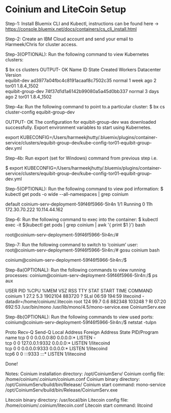 # Coinium and LiteCoin Setup

Step-1: Install Bluemix CLI and Kubectl, instructions can be found here -> https://console.bluemix.net/docs/containers/cs_cli_install.html

Step-2: Create an IBM Cloud account and send your email to Harmeek/Chris for cluster access.

Step-3(OPTIONAL): Run the following command to view Kubernetes clusters:

$ bx cs clusters
OUTPUT-
OK
Name                ID                                 State    Created      Workers   Datacenter   Version   
equibit-dev         ad3977a04fbc4c8191acaaf8c7502c35   normal   1 week ago   2         tor01        1.8.4_1502   
equibit-group-dev   74f37d1d1a6142b99080a5a45d0bb337   normal   3 days ago   2         tor01        1.8.4_1502   


Step-4a: Run the following command to point to.a particular cluster:
$ bx cs cluster-config equibit-group-dev

OUTPUT-
OK
The configuration for equibit-group-dev was downloaded successfully. Export environment variables to start using Kubernetes.

export KUBECONFIG=/Users/harmeekjhutty/.bluemix/plugins/container-service/clusters/equibit-group-dev/kube-config-tor01-equibit-group-dev.yml

Step-4b: Run export (set for Windows) command from previous step i.e.

$ export KUBECONFIG=/Users/harmeekjhutty/.bluemix/plugins/container-service/clusters/equibit-group-dev/kube-config-tor01-equibit-group-dev.yml

Step-5(OPTIONAL): Run the following command to view pod information:
$ kubectl get pods -o wide --all-namespaces | grep coinium

default       coinium-serv-deployment-59f46f5966-5lr4n                          1/1       Running   0          11h       172.30.70.222   10.114.44.162

Step-6: Run the following command to exec into the container:
$ kubectl exec -it $(kubectl get pods  | grep coinium | awk '{ print $1 }') bash

root@coinium-serv-deployment-59f46f5966-5lr4n:/#

Step-7: Run the following command to switch to ‘coinium’ user:
root@coinium-serv-deployment-59f46f5966-5lr4n:/# gosu coinium bash

coinium@coinium-serv-deployment-59f46f5966-5lr4n:/$

Step-8a(OPTIONAL): Run the following commands to view running processes:
coinium@coinium-serv-deployment-59f46f5966-5lr4n:/$ ps aux

USER       PID %CPU %MEM    VSZ   RSS TTY      STAT START   TIME COMMAND
coinium      1 27.2  5.3 1902104 883720 ?      SLsl 06:59 194:59 litecoind -datadir=/home/coinium/.litecoin
root       124 99.7  0.6 882348 103248 ?       Rl   07:20 692:53 /usr/bin/mono /usr/lib/mono/4.5/mono-service.exe CoiniumServ.exe


Step-8b(OPTIONAL): Run the following commands to view used ports:
coinium@coinium-serv-deployment-59f46f5966-5lr4n:/$ netstat -tulpn

Proto Recv-Q Send-Q Local Address           Foreign Address         State       PID/Program name
tcp        0      0 0.0.0.0:80              0.0.0.0:*               LISTEN      -               
tcp        0      0 127.0.0.1:9332          0.0.0.0:*               LISTEN      1/litecoind     
tcp        0      0 0.0.0.0:9333            0.0.0.0:*               LISTEN      1/litecoind     
tcp6       0      0 :::9333                 :::*                    LISTEN      1/litecoind     

Done!

Notes:
Coinium installation directory: /opt/CoiniumServ/
Coinium config file: /home/coinium/.coinium/coinium.conf
Coinium binary directory: /opt/CoiniumServ/build/bin/Release/
Coinium start command: mono-service /opt/CoiniumServ/build/bin/Release/CoiniumServ.exe

Litecoin binary directory: /usr/local/bin
Litecoin config file: /home/coinium/.coinium/litecoin.conf
Litecoin start command: litcoind
